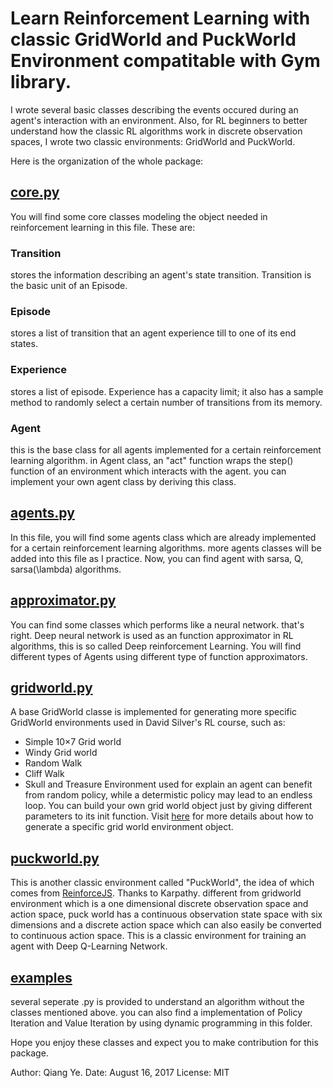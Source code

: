 # Learn Reinforcement Learning with classic GridWorld and PuckWorld Environment compatitable with Gym library.
I wrote several basic classes describing the events occured during an agent's interaction with an environment. Also, for RL beginners to better understand how the classic RL algorithms work in discrete observation spaces, I wrote two classic environments: GridWorld and PuckWorld.

Here is the organization of the whole package:

## [core.py](https://github.com/qqiang00/reinforce/blob/master/reinforce/core.py)
You will find some core classes modeling the object needed in reinforcement learning in this file. These are:

### Transition
stores the information describing an agent's state transition. Transition is the basic unit of an Episode.

### Episode
stores a list of transition that an agent experience till to one of its end states.

### Experience
stores a list of episode. Experience has a capacity limit; it also has a sample method to randomly select a certain number of transitions from its memory.

### Agent
this is the base class for all agents implemented for a certain reinforcement learning algorithm. in Agent class, an "act" function wraps the step() function of an environment which interacts with the agent. you can implement your own agent class by deriving this class.

## [agents.py](https://github.com/qqiang00/reinforce/blob/master/reinforce/agents.py)
In this file, you will find some agents class which are already implemented for a certain reinforcement learning algorithms. more agents classes will be added into this file as I practice. Now, you can find agent with sarsa, Q, sarsa(\lambda) algorithms.

## [approximator.py](https://github.com/qqiang00/reinforce/blob/master/reinforce/approximator.py)
You can find some classes which performs like a neural network. that's right. Deep neural network is used as an function approximator in RL algorithms, this is so called Deep reinforcement Learning. You will find different types of Agents using different type of function approximators.

## [gridworld.py](https://github.com/qqiang00/reinforce/blob/master/reinforce/gridworld.py)
A base GridWorld classe is implemented for generating more specific GridWorld environments used in David Silver's RL course, such as:
* Simple 10×7 Grid world
* Windy Grid world
* Random Walk
* Cliff Walk
* Skull and Treasure Environment used for explain an agent can benefit from random policy, while a determistic policy may lead to an endless loop.
You can build your own grid world object just by giving different parameters to its init function. 
Visit [here](https://zhuanlan.zhihu.com/p/28109312) for more details about how to generate a specific grid world environment object.

## [puckworld.py](https://github.com/qqiang00/reinforce/blob/master/reinforce/puckworld.py)
This is another classic environment called "PuckWorld", the idea of which comes from [ReinforceJS](http://cs.stanford.edu/people/karpathy/reinforcejs/puckworld.html). Thanks to Karpathy.
different from gridworld environment which is a one dimensional discrete observation space and action space, puck world has a continuous observation state space with six dimensions and a discrete action space which can also easily be converted to continuous action space. This is a classic environment for training an agent with Deep Q-Learning Network.

## [examples](https://github.com/qqiang00/reinforce/tree/master/reinforce/examples)
several seperate .py is provided to understand an algorithm without the classes mentioned above. you can also find a implementation of Policy Iteration and Value Iteration by using dynamic programming in this folder.

Hope you enjoy these classes and expect you to make contribution for this package.

Author: Qiang Ye.
Date: August 16, 2017
License: MIT

